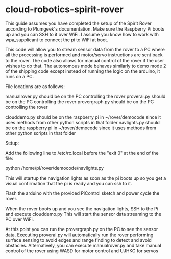 # cloud-robotics-spirit-rover

This guide assumes you have completed the setup of the Spirit Rover according to Plumgeek's documentation.
Make sure the Raspberry Pi boots up and you can SSH to it over WiFi. I assume you know how to work with wpa_supplicant to connect the pi to WiFi at boot.

This code will allow you to stream sensor data from the rover to a PC where all the processing is performed and motor/servo instructions are sent back to the rover. The code also allows for manual control of the rover if the user wishes to do that. The autonomous mode behaves similarly to demo mode 2 of the shipping code except instead of running the logic on the arduino, it runs on a PC.

File locations are as follows:

manualrover.py should be on the PC controlling the rover
proverai.py should be on the PC controlling the rover
provergraph.py should be on the PC controlling the rover

clouddemo.py should be on the raspberry pi in ~/rover/democode since it uses methods from other python scripts in that folder
navlights.py should be on the raspberry pi in ~/rover/democode since it uses methods from other python scripts in that folder

Setup:

Add the following line to /etc/rc.local before the "exit 0" at the end of the file:

python /home/pi/rover/democode/navlights.py

This will startup the navigation lights as soon as the pi boots up so you get a visual confirmation that the pi is ready and you can ssh to it. 

Flash the arduino with the provided PiControl sketch and power cycle the rover.

When the rover boots up and you see the navigation lights, SSH to the Pi and execute clouddemo.py
This will start the sensor data streaming to the PC over WiFi.

At this point you can run the provergraph.py on the PC to see the sensor data.
Executing proverai.py will automatically run the rover performing surface sensing to avoid edges and range finding to detect and avoid obstacles.
Alternatively, you can execute manualrover.py and take manual control of the rover using WASD for motor control and UJHKG for servos

